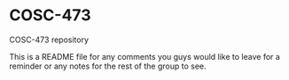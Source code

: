 # COSC-473
COSC-473 repository

This is a README file for any comments you guys would like to leave for a reminder or any notes for the rest of the group to see.
